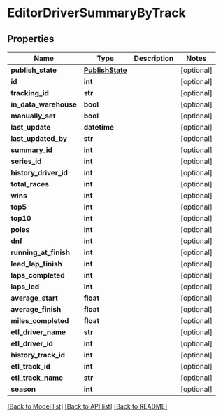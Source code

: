 # EditorDriverSummaryByTrack

## Properties
Name | Type | Description | Notes
------------ | ------------- | ------------- | -------------
**publish_state** | [**PublishState**](PublishState.md) |  | [optional] 
**id** | **int** |  | [optional] 
**tracking_id** | **str** |  | [optional] 
**in_data_warehouse** | **bool** |  | [optional] 
**manually_set** | **bool** |  | [optional] 
**last_update** | **datetime** |  | [optional] 
**last_updated_by** | **str** |  | [optional] 
**summary_id** | **int** |  | [optional] 
**series_id** | **int** |  | [optional] 
**history_driver_id** | **int** |  | [optional] 
**total_races** | **int** |  | [optional] 
**wins** | **int** |  | [optional] 
**top5** | **int** |  | [optional] 
**top10** | **int** |  | [optional] 
**poles** | **int** |  | [optional] 
**dnf** | **int** |  | [optional] 
**running_at_finish** | **int** |  | [optional] 
**lead_lap_finish** | **int** |  | [optional] 
**laps_completed** | **int** |  | [optional] 
**laps_led** | **int** |  | [optional] 
**average_start** | **float** |  | [optional] 
**average_finish** | **float** |  | [optional] 
**miles_completed** | **float** |  | [optional] 
**etl_driver_name** | **str** |  | [optional] 
**etl_driver_id** | **int** |  | [optional] 
**history_track_id** | **int** |  | [optional] 
**etl_track_id** | **int** |  | [optional] 
**etl_track_name** | **str** |  | [optional] 
**season** | **int** |  | [optional] 

[[Back to Model list]](../README.md#documentation-for-models) [[Back to API list]](../README.md#documentation-for-api-endpoints) [[Back to README]](../README.md)

